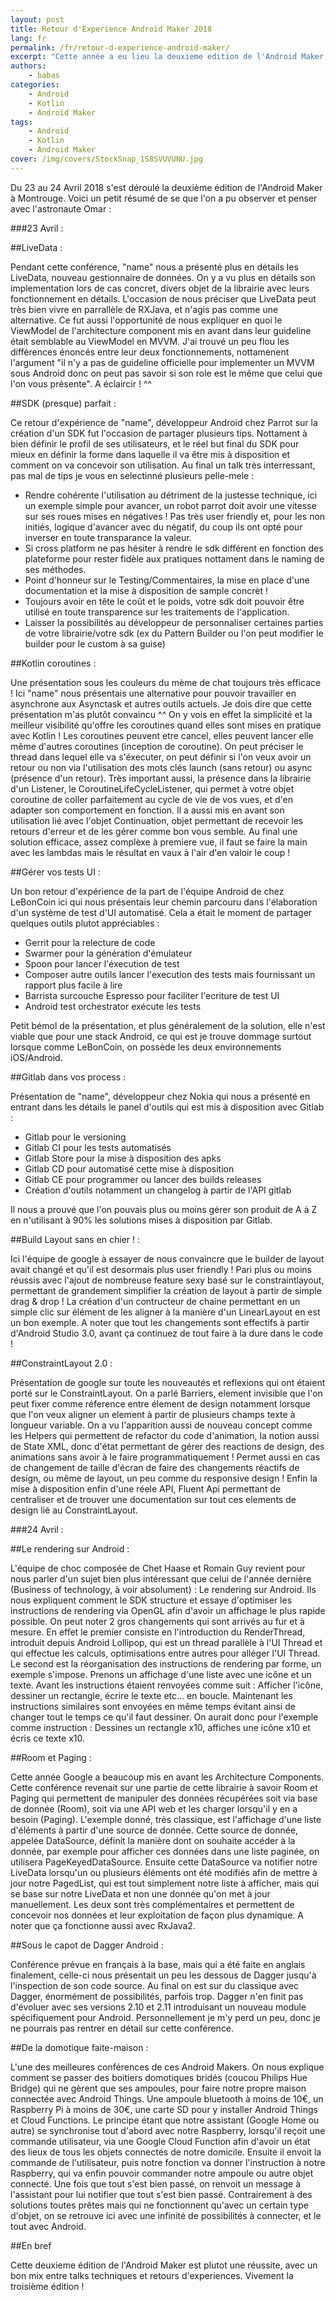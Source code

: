 ```yaml
---
layout: post
title: Retour d'Experience Android Maker 2018
lang: fr
permalink: /fr/retour-d-experience-android-maker/
excerpt: "Cette année a eu lieu la deuxieme edition de l'Android Maker, avec l'aide d'Omar on vous propose un petit retour sur ce qu'on en a vu !"
authors:
    - babas
categories:
    - Android
    - Kotlin
    - Android Maker
tags:
    - Android
    - Kotlin
    - Android Maker
cover: /img/covers/StockSnap_1S8SVUVUNU.jpg
---
```


Du 23 au 24 Avril 2018 s'est déroulé la deuxième édition de l'Android Maker à Montrouge.
Voici un petit résumé de se que l'on a pu observer et penser avec l'astronaute Omar :

###23 Avril :

##LiveData :

Pendant cette conférence, "name" nous a présenté plus en détails les LiveData, nouveau gestionnaire de données.
On y a vu plus en détails son implementation lors de cas concret, divers objet de la librairie avec leurs fonctionnement en détails.
L'occasion de nous préciser que LiveData peut très bien vivre en parrallèle de RXJava, et n'agis pas comme une alternative.
Ce fut aussi l'opportunité de nous expliquer en quoi le ViewModel de l'architecture component mis en avant dans leur guideline était semblable au ViewModel en MVVM. 
J'ai trouvé un peu flou les différences énoncés entre leur deux fonctionnements, nottamenent l'argument "il n'y a pas de guideline officielle pour implementer un MVVM sous Android donc on peut pas savoir si son role est le même que celui que l'on vous présente". 
A éclaircir ! ^^

##SDK (presque) parfait :

Ce retour d'expérience de "name", développeur Android chez Parrot sur la création d'un SDK fut l'occasion de partager plusieurs tips.
Nottament à bien définir le profil de ses utilisateurs, et le réel but final du SDK pour mieux en définir la forme dans laquelle il va être mis à disposition et comment on va concevoir son utilisation.
Au final un talk très interressant, pas mal de tips je vous en selectinné plusieurs pelle-mele :
  - Rendre cohérente l'utilisation au détriment de la justesse technique, ici un exemple simple pour avancer, un robot parrot doit avoir une vitesse sur ses roues mises en négatives ! Pas très user friendly et, pour les non initiés, logique d'avancer avec du négatif, du coup ils ont opté pour inverser en toute transparance la valeur.
  - Si cross platform ne pas hésiter à rendre le sdk différent en fonction des plateforme pour rester fidèle aux pratiques nottament dans le naming de ses méthodes.
  - Point d'honneur sur le Testing/Commentaires, la mise en place d'une documentation et la mise à disposition de sample concrèt !
  - Toujours avoir en tête le coût et le poids, votre sdk doit pouvoir être utilisé en toute transparence sur les traitements de l'application. 
  - Laisser la possibilités au développeur de personnaliser certaines parties de votre librairie/votre sdk (ex du Pattern Builder ou l'on peut modifier le builder pour le custom à sa guise)

##Kotlin coroutines :

Une présentation sous les couleurs du mème de chat toujours très efficace ! 
Ici "name" nous présentais une alternative pour pouvoir travailler en asynchrone aux Asynctask et autres outils actuels.
Je dois dire que cette présentation m'as plutôt convaincu ^^ 
On y vois en effet la simplicité et la meilleur visibilité qu'offre les coroutines quand elles sont mises en pratique avec Kotlin !
Les coroutines peuvent etre cancel, elles peuvent lancer elle même d'autres coroutines (inception de coroutine).
On peut préciser le thread dans lequel elle va s'éxecuter, on peut définir si l'on veux avoir un retour ou non via l'utilisation des mots clés launch (sans retour) ou async (présence d'un retour).
Très important aussi, la présence dans la librairie d'un Listener, le CoroutineLifeCycleListener, qui permet à votre objet coroutine de coller parfaitement au cycle de vie de vos vues, et d'en adapter son comportement en fonction.
Il a aussi mis en avant son utilisation lié avec l'objet Continuation, objet permettant de recevoir les retours d'erreur et de les gérer comme bon vous semble.
Au final une solution efficace, assez complèxe à premiere vue, il faut se faire la main avec les lambdas mais le résultat en vaux à l'air d'en valoir le coup !

##Gérer vos tests UI :

Un bon retour d'expérience de la part de l'équipe Android de chez LeBonCoin ici qui nous présentais leur chemin parcouru dans l'élaboration d'un système de test d'UI automatisé.
Cela a était le moment de partager quelques outils plutot appréciables :
 - Gerrit pour la relecture de code
 - Swarmer pour la génération d'émulateur
 - Spoon pour lancer l'éxecution de test
 - Composer autre outils lancer l'execution des tests mais fournissant un rapport plus facile à lire
 - Barrista surcouche Espresso pour faciliter l'ecriture de test UI
 - Android test orchestrator  exécute les tests

Petit bémol de la présentation, et plus généralement de la solution, elle n'est viable que pour une stack Android, ce qui est je trouve dommage surtout lorsque comme LeBonCoin, on possède les deux environnements iOS/Android.

##Gitlab dans vos process :

Présentation de "name", développeur chez Nokia qui nous a présenté en entrant dans les détails le panel d'outils qui est mis à disposition avec Gitlab :
 - Gitlab pour le versioning
 - Gitlab CI pour les tests automatisés
 - Gitlab Store pour la mise à disposition des apks
 - Gitlab CD pour automatisé cette mise à disposition
 - Gitlab CE pour programmer ou lancer des builds releases
 - Création d'outils notamment un changelog à partir de l'API gitlab

Il nous a prouvé que l'on pouvais plus ou moins gérer son produit de A à Z en n'utilisant à 90% les solutions mises à disposition par Gitlab.

##Build Layout sans en chier ! :

Ici l'équipe de google à essayer de nous convaincre que le builder de layout avait changé et qu'il est desormais plus user friendly ! 
Pari plus ou moins réussis avec l'ajout de nombreuse feature sexy basé sur le constraintlayout, permettant de grandement simplifier la création de layout à partir de simple drag & drop !
La création d'un contructeur de chaine permettant en un simple clic sur élément de les aligner à la manière d'un LinearLayout en est un bon exemple.
A noter que tout les changements sont effectifs à partir d'Android Studio 3.0, avant ça continuez de tout faire à la dure dans le code !

##ConstraintLayout 2.0 :

Présentation de google sur toute les nouveautés et reflexions qui ont étaient porté sur le ConstraintLayout. 
On a parlé Barriers, element invisible que l'on peut fixer comme réference entre élement de design notamment lorsque que l'on veux aligner un element à partir de plusieurs champs texte à longueur variable.
On a vu l'apparition aussi de nouveau concept comme les Helpers qui permettent de refactor du code d'animation, la notion aussi de State XML, donc d'état permettant de gérer des reactions de design, des animations sans avoir à le faire programmatiquement ! 
Permet aussi en cas de changement de taille d'écran de faire des changements réactifs de design, ou même de layout, un peu comme du responsive design !
Enfin la mise à disposition enfin d'une réele API, Fluent Api permettant de centraliser et de trouver une documentation sur tout ces elements de design lié au ConstraintLayout.

###24 Avril :

##Le rendering sur Android :

L'équipe de choc composée de Chet Haase et Romain Guy revient pour nous parler d'un sujet bien plus intéressant que celui de l'année dernière (Business of technology, à voir absolument) : Le rendering sur Android.
Ils nous expliquent comment le SDK structure et essaye d'optimiser les instructions de rendering via OpenGL afin d'avoir un affichage le plus rapide possible. On peut noter 2 gros changements qui sont arrivés au fur et à mesure.
En effet le premier consiste en l'introduction du RenderThread, introduit depuis Android Lollipop, qui est un thread parallèle à l'UI Thread et qui effectue les calculs, optimisations entre autres pour alléger l'UI Thread.
Le second est la réorganisation des instructions de rendering par forme, un exemple s'impose. Prenons un affichage d'une liste avec une icône et un texte. Avant les instructions étaient renvoyées comme suit : Afficher l'icône, dessiner un rectangle, écrire le texte etc... en boucle. Maintenant les instructions similaires sont envoyées en même temps évitant ainsi de changer tout le temps ce qu'il faut dessiner. On aurait donc pour l'exemple comme instruction : Dessines un rectangle x10, affiches une icône x10 et écris ce texte x10.

##Room et Paging :

Cette année Google a beaucoup mis en avant les Architecture Components. Cette conférence revenait sur une partie de cette librairie à savoir Room et Paging qui permettent de manipuler des données récupérées soit via base de donnée (Room), soit via une API web et les charger lorsqu'il y en a besoin (Paging).
L'exemple donné, très classique, est l'affichage d'une liste d'éléments à partir d'une source de donnée. Cette source de donnée, appelée DataSource, définit la manière dont on souhaite accéder à la donnée, par exemple pour afficher ces données dans une liste paginée, on utilisera PageKeyedDataSource.
Ensuite cette DataSource va notifier notre LiveData lorsqu'un ou plusieurs éléments ont été modifiés afin de mettre à jour notre PagedList, qui est tout simplement notre liste à afficher, mais qui se base sur notre LiveData et non une donnée qu'on met à jour manuellement.
Les deux sont très complémentaires et permettent de concevoir nos données et leur exploitation de façon plus dynamique.
A noter que ça fonctionne aussi avec RxJava2.

##Sous le capot de Dagger Android :

Conférence prévue en français à la base, mais qui a été faite en anglais finalement, celle-ci nous présentait un peu les dessous de Dagger jusqu'à l'inspection de son code source.
Au final on est sur du classique avec Dagger, énormément de possibilités, parfois trop.
Dagger n'en finit pas d'évoluer avec ses versions 2.10 et 2.11 introduisant un nouveau module spécifiquement pour Android.
Personnellement je m'y perd un peu, donc je ne pourrais pas rentrer en détail sur cette conférence.

##De la domotique faite-maison :

L'une des meilleures conférences de ces Android Makers. On nous explique comment se passer des boitiers domotiques bridés (coucou Philips Hue Bridge) qui ne gèrent que ses ampoules, pour faire notre propre maison connectée avec Android Things.
Une ampoule bluetooth à moins de 10€, un Raspberry Pi à moins de 30€, une carte SD pour y installer Android Things et Cloud Functions.
Le principe étant que notre assistant (Google Home ou autre) se synchronise tout d'abord avec notre Raspberry, lorsqu'il reçoit une commande utilisateur, via une Google Cloud Function afin d'avoir un état des lieux de tous les objets connectés de notre domicile. Ensuite il envoit la commande de l'utilisateur, puis notre fonction va donner l'instruction à notre Raspberry, qui va enfin pouvoir commander notre ampoule ou autre objet connecté. Une fois que tout s'est bien passé, on renvoit un message à l'assistant pour lui notifier que tout s'est bien passé.
Contrairement à des solutions toutes prêtes mais qui ne fonctionnent qu'avec un certain type d'objet, on se retrouve ici avec une infinité de possibilités à connecter, et le tout avec Android.

##En bref

Cette deuxieme édition de l'Android Maker est plutot une réussite, avec un bon mix entre talks techniques et retours d'experiences.
Vivement la troisième édition !